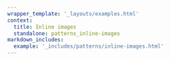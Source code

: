 ```yaml
---
wrapper_template: '_layouts/examples.html'
context:
  title: Inline images
  standalone: patterns_inline-images
markdown_includes:
  example: '_includes/patterns/inline-images.html'
---
```

